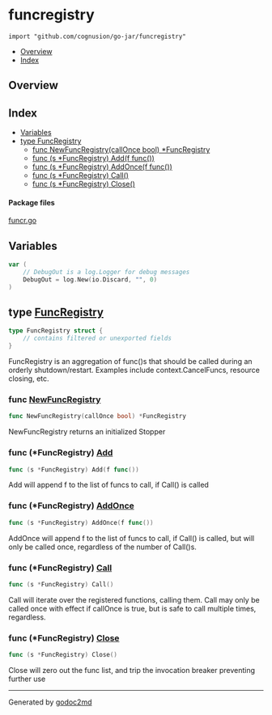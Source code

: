 

# funcregistry
`import "github.com/cognusion/go-jar/funcregistry"`

* [Overview](#pkg-overview)
* [Index](#pkg-index)

## <a name="pkg-overview">Overview</a>



## <a name="pkg-index">Index</a>
* [Variables](#pkg-variables)
* [type FuncRegistry](#FuncRegistry)
  * [func NewFuncRegistry(callOnce bool) *FuncRegistry](#NewFuncRegistry)
  * [func (s *FuncRegistry) Add(f func())](#FuncRegistry.Add)
  * [func (s *FuncRegistry) AddOnce(f func())](#FuncRegistry.AddOnce)
  * [func (s *FuncRegistry) Call()](#FuncRegistry.Call)
  * [func (s *FuncRegistry) Close()](#FuncRegistry.Close)


#### <a name="pkg-files">Package files</a>
[funcr.go](https://github.com/cognusion/go-jar/tree/master/funcregistry/funcr.go)



## <a name="pkg-variables">Variables</a>
``` go
var (
    // DebugOut is a log.Logger for debug messages
    DebugOut = log.New(io.Discard, "", 0)
)
```



## <a name="FuncRegistry">type</a> [FuncRegistry](https://github.com/cognusion/go-jar/tree/master/funcregistry/funcr.go?s=318:440#L16)
``` go
type FuncRegistry struct {
    // contains filtered or unexported fields
}

```
FuncRegistry is an aggregation of func()s that should be called during an orderly shutdown/restart.
Examples include context.CancelFuncs, resource closing, etc.







### <a name="NewFuncRegistry">func</a> [NewFuncRegistry](https://github.com/cognusion/go-jar/tree/master/funcregistry/funcr.go?s=492:541#L25)
``` go
func NewFuncRegistry(callOnce bool) *FuncRegistry
```
NewFuncRegistry returns an initialized Stopper





### <a name="FuncRegistry.Add">func</a> (\*FuncRegistry) [Add](https://github.com/cognusion/go-jar/tree/master/funcregistry/funcr.go?s=990:1026#L45)
``` go
func (s *FuncRegistry) Add(f func())
```
Add will append f to the list of funcs to call, if Call() is called




### <a name="FuncRegistry.AddOnce">func</a> (\*FuncRegistry) [AddOnce](https://github.com/cognusion/go-jar/tree/master/funcregistry/funcr.go?s=1275:1315#L55)
``` go
func (s *FuncRegistry) AddOnce(f func())
```
AddOnce will append f to the list of funcs to call, if Call() is called,
but will only be called once, regardless of the number of Call()s.




### <a name="FuncRegistry.Call">func</a> (\*FuncRegistry) [Call](https://github.com/cognusion/go-jar/tree/master/funcregistry/funcr.go?s=1608:1637#L66)
``` go
func (s *FuncRegistry) Call()
```
Call will iterate over the registered functions, calling them.
Call may only be called once with effect if callOnce is true,
but is safe to call multiple times, regardless.




### <a name="FuncRegistry.Close">func</a> (\*FuncRegistry) [Close](https://github.com/cognusion/go-jar/tree/master/funcregistry/funcr.go?s=756:786#L35)
``` go
func (s *FuncRegistry) Close()
```
Close will zero out the func list, and trip the invocation breaker
preventing further use








- - -
Generated by [godoc2md](http://godoc.org/github.com/cognusion/godoc2md)
